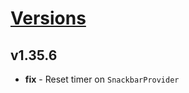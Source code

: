 # [Versions](https://github.com/Tracktor/design-system/releases)

## v1.35.6
- **fix** - Reset timer on `SnackbarProvider`
